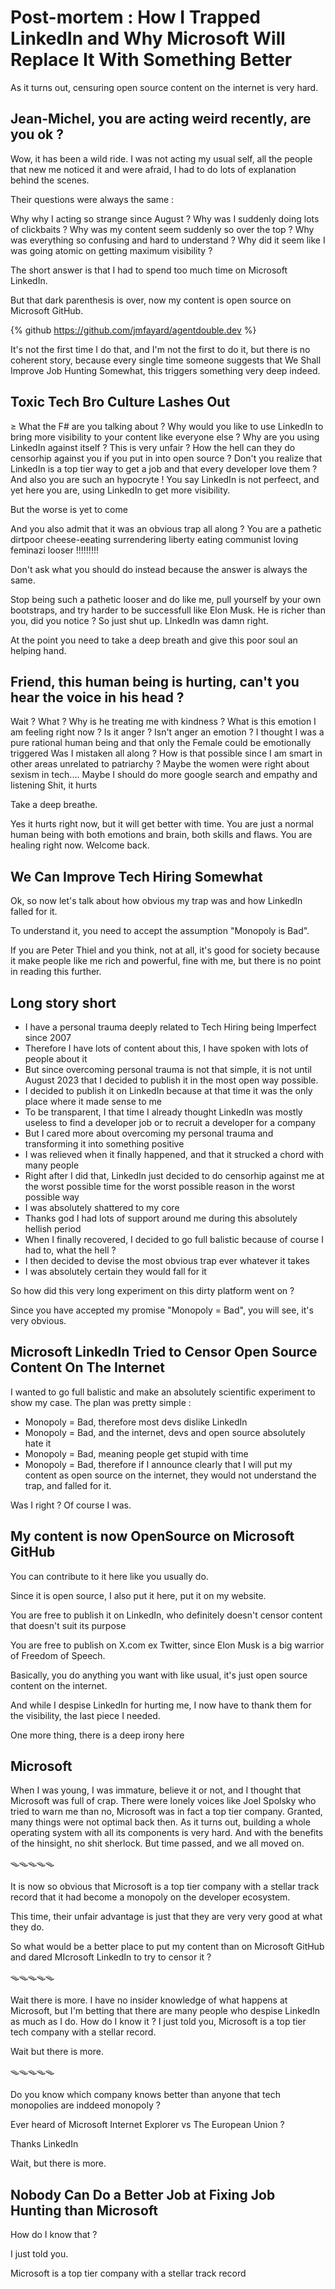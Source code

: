 
# Post-mortem : How I Trapped LinkedIn and Why Microsoft Will Replace It With Something Better

As it turns out, censuring open source content on the internet is very hard.

## Jean-Michel, you are acting weird recently, are you ok ?

Wow, it has been a wild ride. 
I was not acting my usual self, all the people that new me noticed it and were afraid, I had to do lots of explanation behind the scenes. 

Their questions were always the same : 

Why why I acting so strange since August  ?
Why was I suddenly doing lots of clickbaits ?
Why was my content seem suddenly so over the top ?
Why was everything so confusing and hard to understand ?
Why did it seem like I was going atomic on getting maximum visibility ?

The short answer is that I had to spend too much time on Microsoft LinkedIn.

But that dark parenthesis is over, now my content is open source on Microsoft GitHub.

{% github https://github.com/jmfayard/agentdouble.dev %}

It's not the first time I do that, and I'm not the first to do it, but there is no coherent story, because every single time someone suggests that We Shall Improve Job Hunting Somewhat, this triggers something very deep indeed.
## Toxic Tech Bro Culture Lashes Out

≥ What the F# are you talking about ? Why would you like to use LinkedIn to bring more visibility to your content like everyone else ? Why are you using LinkedIn against itself ? This is very unfair ? How the hell can they do censorhip against you if you put in into open source ? Don't you realize that LinkedIn is a top tier way to get a job and that every developer love them ? And also you are such an hypocryte ! You say LinkedIn is not perfeect, and yet here you are, using LinkedIn to get more visibility. 

But the worse is yet to come

And you also admit that it was an obvious trap all along ? You are a pathetic dirtpoor cheese-eeating surrendering liberty eating communist loving feminazi looser !!!!!!!!!  

Don't ask what you should do instead because the answer is always the same.

Stop being such a pathetic looser and do like me, pull yourself by your own bootstraps, and try harder to be successfull like Elon Musk. He is richer than you, did you notice ? So just shut up. LInkedIn was damn right.

At the point you need to take a deep breath and give this poor soul an helping hand.

## Friend, this human being is hurting, can't you hear the voice in his head ?

Wait ?
What ?
Why is he treating me with kindness ?
What is this emotion I am feeling right now ?
Is it anger ? Isn't anger an emotion ?
I thought I was a pure rational human being and that only the Female could be emotionally triggered
Was I mistaken all along ?
How is that possible since I am smart in other areas unrelated to patriarchy ?
Maybe the women were right about sexism in tech....
Maybe I should do more google search and empathy and listening
Shit, it hurts

Take a deep breathe.

Yes it hurts right now, but it will get better with time. 
You are just a normal human being with both emotions and brain, both skills and flaws.
You are healing right now.
Welcome back.

## We Can Improve Tech Hiring Somewhat


Ok, so now let's talk about how obvious my trap was and how LinkedIn falled for it. 

To understand it, you need to accept the assumption "Monopoly is Bad".

If you are Peter Thiel and you think, not at all, it's good for society because it make people like me rich and powerful, fine with me, but there is no point in reading this further.
## Long story short

- I have a personal trauma deeply related to Tech Hiring being Imperfect since 2007
- Therefore I have lots of content about this, I have spoken with lots of people about it
- But since overcoming personal trauma is not that simple, it is not until August 2023 that I decided to publish it in the most open way possible.
- I decided to publish it on LinkedIn because at that time it was the only place where it made sense to me
- To be transparent, I that time I already thought LinkedIn was mostly useless to find a developer job or to recruit a developer for a company
- But I cared more about overcoming my personal trauma and transforming it into something positive
- I was relieved when it finally happened, and that it strucked a chord with many people
- Right after I did that, LinkedIn just decided to do censorhip against me at the worst possible time for the worst possible reason in the worst possible way
- I was absolutely shattered to my core
- Thanks god I had lots of support around me during this absolutely hellish period
- When I finally recovered, I decided to go full balistic because of course I had to, what the hell ?
- I then decided to devise the most obvious trap ever whatever it takes
- I was absolutely certain they would fall for it

So how did this very long experiment on this dirty platform went on ?

Since you have accepted my promise "Monopoly = Bad", you will see, it's very obvious.
## Microsoft LinkedIn Tried to Censor Open Source Content On The Internet

I wanted to go full balistic and make an absolutely scientific experiment to show my case. 
The plan was pretty simple :

- Monopoly = Bad, therefore most devs dislike LinkedIn
- Monopoly = Bad, and the internet, devs and open source absolutely hate it
- Monopoly = Bad, meaning people get stupid with time
- Monopoly = Bad, therefore if I announce clearly that I will put my content as open source on the internet, they would not understand the trap, and falled for it. 

Was I right ? Of course I was.

## My content is now OpenSource on Microsoft GitHub

You can contribute to it here like you usually do.

Since it is open source, I also put it here, put it on my website.

You are free to publish it on LinkedIn, who definitely doesn't censor content that doesn't suit its purpose

You are free to publish on X.com ex Twitter, since Elon Musk is a big warrior of Freedom of Speech.

Basically, you do anything you want with like usual, it's just open source content on the internet.

And while I despise LinkedIn for hurting me, I now have to thank them for the visibility, the last piece I needed.

One more thing, there is a deep irony here

## Microsoft

When I was young, I was immature, believe it or not, and I thought that Microsoft was full of crap.
There were lonely voices like Joel Spolsky who tried to warn me than no, Microsoft was in fact a top tier company.
Granted, many things were not optimal back then.
As it turns out, building a whole operating system with all its components is very hard.
And with the benefits of the hinsight, no shit sherlock.
But time passed, and we all moved on.

🪤🪤🪤🪤🪤

It is now so obvious that Microsoft is a top tier company with a stellar track record that it had become a monopoly on the developer ecosystem.

This time, their unfair advantage is just that they are very very good at what they do.

So what would be a better place to put my content than on Microsoft GitHub and dared MIcrosoft LinkedIn to try to censor it ?

🪤🪤🪤🪤🪤

Wait there is more. 
I have no insider knowledge of what happens at Microsoft, but I'm betting that there are many people who despise LinkedIn as much as I do.
How do I know it ?
I just told you, Microsoft is a top tier tech company with a stellar record.

Wait but there is more. 

🪤🪤🪤🪤🪤

Do you know which company knows better than anyone that tech monopolies are inddeed monopoly ?

Ever heard of Microsoft Internet Explorer vs The European Union ?

Thanks LinkedIn

Wait, but there is more.
## Nobody Can Do a Better Job at Fixing Job Hunting than Microsoft 

How do I know that ?

I just told you. 

Microsoft is a top tier company with a stellar track record